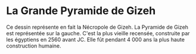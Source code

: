 # La Grande Pyramide de Gizeh

Ce dessin représente en fait la Nécropole de Gizeh. La Pyramide de Gizeh est
représentée sur la gauche. C'est la plus vieille recensée, construite par les
égyptiens en 2560 avant JC. Elle fût pendant 4 000 ans la plus haute
construction humaine.
